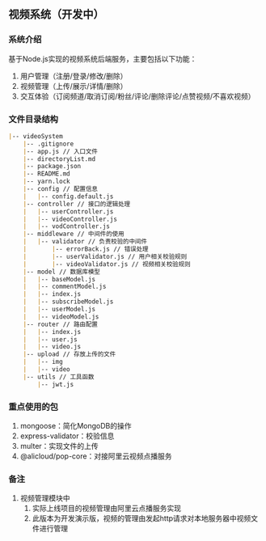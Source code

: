 ## 视频系统（开发中）

### 系统介绍
基于Node.js实现的视频系统后端服务，主要包括以下功能：
1. 用户管理（注册/登录/修改/删除）
2. 视频管理（上传/展示/详情/删除）
3. 交互体验（订阅频道/取消订阅/粉丝/评论/删除评论/点赞视频/不喜欢视频）

### 文件目录结构
```md
|-- videoSystem
    |-- .gitignore
    |-- app.js // 入口文件
    |-- directoryList.md
    |-- package.json
    |-- README.md
    |-- yarn.lock
    |-- config // 配置信息
    |   |-- config.default.js
    |-- controller // 接口的逻辑处理
    |   |-- userController.js
    |   |-- videoController.js
    |   |-- vodController.js
    |-- middleware // 中间件的使用
    |   |-- validator // 负责校验的中间件
    |       |-- errorBack.js // 错误处理
    |       |-- userValidator.js // 用户相关校验规则
    |       |-- videoValidator.js // 视频相关校验规则
    |-- model // 数据库模型
    |   |-- baseModel.js
    |   |-- commentModel.js
    |   |-- index.js
    |   |-- subscribeModel.js
    |   |-- userModel.js
    |   |-- videoModel.js
    |-- router // 路由配置
    |   |-- index.js
    |   |-- user.js
    |   |-- video.js
    |-- upload // 存放上传的文件
    |   |-- img
    |   |-- video
    |-- utils // 工具函数
        |-- jwt.js
```

### 重点使用的包
1. mongoose：简化MongoDB的操作
2. express-validator：校验信息
3. multer：实现文件的上传
4. @alicloud/pop-core：对接阿里云视频点播服务

### 备注
1. 视频管理模块中
   1. 实际上线项目的视频管理由阿里云点播服务实现
   2. 此版本为开发演示版，视频的管理由发起http请求对本地服务器中视频文件进行管理
